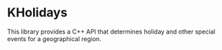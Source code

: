 # KHolidays #

This library provides a C++ API that determines holiday and other
special events for a geographical region.
